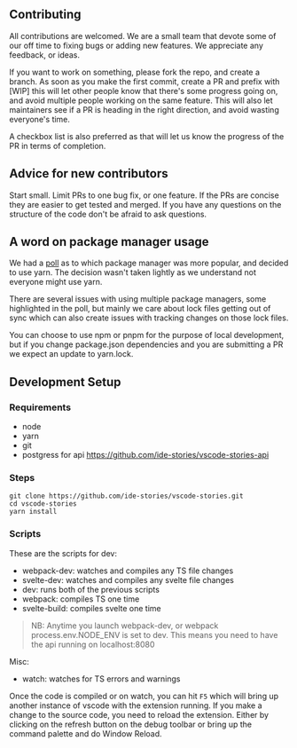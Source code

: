 ## Contributing

All contributions are welcomed. We are a small team that devote some of our off time to fixing bugs or adding new features. We appreciate any feedback, or ideas.

If you want to work on something, please fork the repo, and create a branch. As soon as you make the first commit, create a PR and prefix with [WIP] this will let other people know that there's some progress going on, and avoid multiple people working on the same feature. This will also let maintainers see if a PR is heading in the right direction, and avoid wasting everyone's time.

A checkbox list is also preferred as that will let us know the progress of the PR in terms of completion.

## Advice for new contributors

Start small. Limit PRs to one bug fix, or one feature. If the PRs are concise they are easier to get tested and merged. If you have any questions on the structure of the code don't be afraid to ask questions.

## A word on package manager usage

We had a [poll](https://github.com/ide-stories/vscode-stories/issues/106) as to which package manager was more popular, and decided to use yarn. The decision wasn't taken lightly as we understand not everyone might use yarn.

There are several issues with using multiple package managers, some highlighted in the poll, but mainly we care about lock files getting out of sync which can also create issues with tracking changes on those lock files.

You can choose to use npm or pnpm for the purpose of local development, but if you change package.json dependencies and you are submitting a PR we expect an update to yarn.lock.

## Development Setup

### Requirements

- node
- yarn
- git
- postgress for api https://github.com/ide-stories/vscode-stories-api

### Steps

```
git clone https://github.com/ide-stories/vscode-stories.git
cd vscode-stories
yarn install
```

### Scripts

These are the scripts for dev:

- webpack-dev: watches and compiles any TS file changes
- svelte-dev: watches and compiles any svelte file changes
- dev: runs both of the previous scripts
- webpack: compiles TS one time
- svelte-build: compiles svelte one time

> NB: Anytime you launch webpack-dev, or webpack process.env.NODE_ENV is set to dev. This means you need to have the api running on localhost:8080

Misc:

- watch: watches for TS errors and warnings

Once the code is compiled or on watch, you can hit `F5` which will bring up another instance of vscode with the extension running. If you make a change to the source code, you need to reload the extension. Either by clicking on the refresh button on the debug toolbar or bring up the command palette and do Window Reload.

